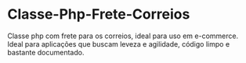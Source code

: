 # Classe-Php-Frete-Correios

Classe php com frete para os correios, ideal para uso em e-commerce. 
Ideal para aplicações que buscam leveza e agilidade, código limpo e bastante documentado.


